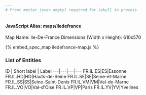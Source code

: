 ```yaml
---
# Front matter (even empty) required for Jekyll to process
---
```


#### JavaScript Alias: maps/iledefrance

Map Name: Ile-De-France 
Dimensions (Width x Height): 610x570



{% embed_spec_map iledefrance-map.js %}

### List of Entities

ID | Short label | Label
---|---|---|---
FR.IL.ES|ES|Essonne
FR.IL.HD|HD|Hauts-de-Seine
FR.IL.SE|SE|Seine-et-Marne
FR.IL.SS|SS|Seine-Saint-Denis
FR.IL.VM|VM|Val-de-Marne
FR.IL.VO|VO|Val-d'Oise
FR.IL.VP|VP|Paris
FR.IL.YV|YV|Yvelines